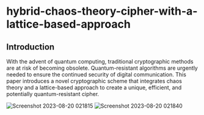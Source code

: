 # hybrid-chaos-theory-cipher-with-a-lattice-based-approach

## Introduction

With the advent of quantum computing, traditional cryptographic methods are at risk of becoming obsolete. Quantum-resistant algorithms are urgently needed to ensure the continued security of digital communication. This paper introduces a novel cryptographic scheme that integrates chaos theory and a lattice-based approach to create a unique, efficient, and potentially quantum-resistant cipher.

![Screenshot 2023-08-20 021815](https://github.com/kylecoding1/hybrid-chaos-theory-cipher-with-a-lattice-based-approach/assets/128002901/e0ba5aa7-4e27-49b7-8992-d071a9a50e97)
![Screenshot 2023-08-20 021840](https://github.com/kylecoding1/hybrid-chaos-theory-cipher-with-a-lattice-based-approach/assets/128002901/72d25d8b-ac47-4a60-ad3b-ad99fd559865)
